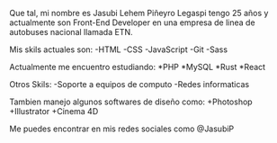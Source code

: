Que tal, mi nombre es Jasubi Lehem Piñeyro Legaspi tengo 25 años y actualmente son Front-End Developer en una empresa de linea de autobuses nacional llamada ETN.

Mis skils actuales son:
-HTML
-CSS
-JavaScript
-Git
-Sass

Actualmente me encuentro estudiando:
*PHP
*MySQL
*Rust
*React


Otros Skils:
-Soporte a equipos de computo
-Redes informaticas

Tambien manejo algunos softwares de diseño como:
+Photoshop
+Illustrator
+Cinema 4D

Me puedes encontrar en mis redes sociales como @JasubiP
